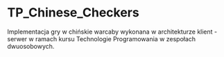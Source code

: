 # TP_Chinese_Checkers

Implementacja gry w chińskie warcaby wykonana w architekturze klient - serwer w ramach kursu Technologie Programowania w zespołach dwuosobowych.
